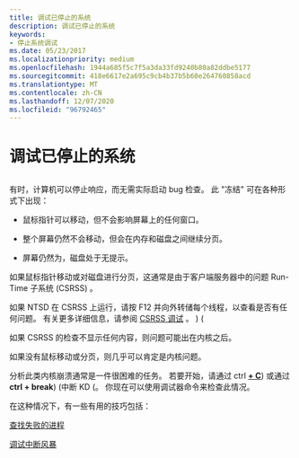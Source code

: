 ```yaml
---
title: 调试已停止的系统
description: 调试已停止的系统
keywords:
- 停止系统调试
ms.date: 05/23/2017
ms.localizationpriority: medium
ms.openlocfilehash: 1944a685f5c7f5a3da33fd9240b80a82ddbe5177
ms.sourcegitcommit: 418e6617e2a695c9cb4b37b5b60e264760858acd
ms.translationtype: MT
ms.contentlocale: zh-CN
ms.lasthandoff: 12/07/2020
ms.locfileid: "96792465"
---
```

# <a name="debugging-a-stalled-system"></a>调试已停止的系统


## <span id="ddk_debugging_a_stalled_system_dbg"></span><span id="DDK_DEBUGGING_A_STALLED_SYSTEM_DBG"></span>


有时，计算机可以停止响应，而无需实际启动 bug 检查。 此 "冻结" 可在各种形式下出现：

-   鼠标指针可以移动，但不会影响屏幕上的任何窗口。

-   整个屏幕仍然不会移动，但会在内存和磁盘之间继续分页。

-   屏幕仍然为，磁盘处于无提示。

如果鼠标指针移动或对磁盘进行分页，这通常是由于客户端服务器中的问题 Run-Time 子系统 (CSRSS) 。

如果 NTSD 在 CSRSS 上运行，请按 F12 并向外转储每个线程，以查看是否有任何问题。 有关更多详细信息，请参阅 [CSRSS 调试](debugging-csrss.md) 。 )  (

如果 CSRSS 的检查不显示任何内容，则问题可能出在内核之后。

如果没有鼠标移动或分页，则几乎可以肯定是内核问题。

分析此类内核崩溃通常是一件很困难的任务。 若要开始，请通过 ctrl [**+ C**](ctrl-c--break-.md)) 或通过 **ctrl + break**)  (中断 KD (。 你现在可以使用调试器命令来检查此情况。

在这种情况下，有一些有用的技巧包括：

[查找失败的进程](finding-the-failed-process.md)

[调试中断风暴](debugging-an-interrupt-storm.md)

 

 






